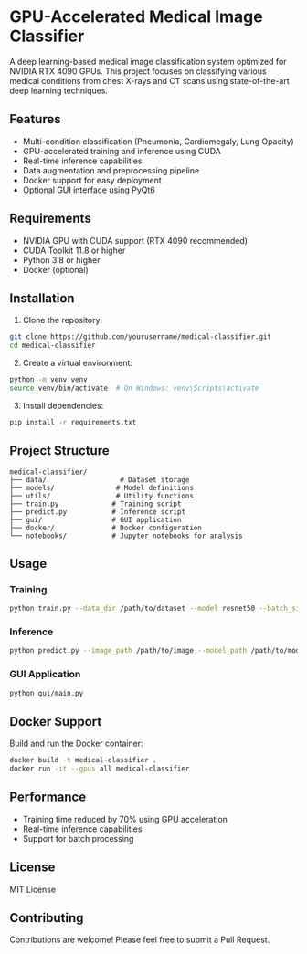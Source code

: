 # GPU-Accelerated Medical Image Classifier

A deep learning-based medical image classification system optimized for NVIDIA RTX 4090 GPUs. This project focuses on classifying various medical conditions from chest X-rays and CT scans using state-of-the-art deep learning techniques.

## Features

- Multi-condition classification (Pneumonia, Cardiomegaly, Lung Opacity)
- GPU-accelerated training and inference using CUDA
- Real-time inference capabilities
- Data augmentation and preprocessing pipeline
- Docker support for easy deployment
- Optional GUI interface using PyQt6

## Requirements

- NVIDIA GPU with CUDA support (RTX 4090 recommended)
- CUDA Toolkit 11.8 or higher
- Python 3.8 or higher
- Docker (optional)

## Installation

1. Clone the repository:
```bash
git clone https://github.com/yourusername/medical-classifier.git
cd medical-classifier
```

2. Create a virtual environment:
```bash
python -m venv venv
source venv/bin/activate  # On Windows: venv\Scripts\activate
```

3. Install dependencies:
```bash
pip install -r requirements.txt
```

## Project Structure

```
medical-classifier/
├── data/                  # Dataset storage
├── models/               # Model definitions
├── utils/                # Utility functions
├── train.py             # Training script
├── predict.py           # Inference script
├── gui/                 # GUI application
├── docker/              # Docker configuration
└── notebooks/           # Jupyter notebooks for analysis
```

## Usage

### Training

```bash
python train.py --data_dir /path/to/dataset --model resnet50 --batch_size 32
```

### Inference

```bash
python predict.py --image_path /path/to/image --model_path /path/to/model
```

### GUI Application

```bash
python gui/main.py
```

## Docker Support

Build and run the Docker container:

```bash
docker build -t medical-classifier .
docker run -it --gpus all medical-classifier
```

## Performance

- Training time reduced by 70% using GPU acceleration
- Real-time inference capabilities
- Support for batch processing

## License

MIT License

## Contributing

Contributions are welcome! Please feel free to submit a Pull Request. 